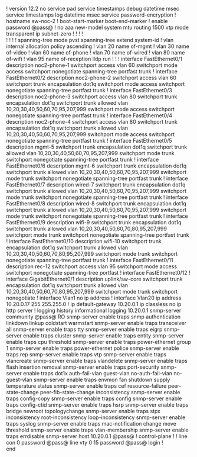 !
version 12.2
no service pad
service timestamps debug datetime msec
service timestamps log datetime msec
service password-encryption
!
hostname sw-noc-2
!
boot-start-marker
boot-end-marker
!
enable password @pass@
!
no aaa new-model
system mtu routing 1500
vtp mode transparent
ip subnet-zero
!
!
!
!         
!
!
!
!
spanning-tree mode pvst
spanning-tree extend system-id
!
vlan internal allocation policy ascending
!
vlan 20
 name of-mgmt
!
vlan 30
 name of-video
!
vlan 60
 name of-phone
!
vlan 70
 name of-wired
!
vlan 80
 name of-wifi
!
vlan 95
 name of-reception
lldp run
!
!
!
interface FastEthernet0/1
 description noc2-phone-1
 switchport access vlan 60
 switchport mode access
 switchport nonegotiate
 spanning-tree portfast trunk
!
interface FastEthernet0/2
 description noc2-phone-2
 switchport access vlan 60
 switchport trunk encapsulation dot1q
 switchport mode access
 switchport nonegotiate
 spanning-tree portfast trunk
!
interface FastEthernet0/3
 description noc2-phone-3
 switchport access vlan 80
 switchport trunk encapsulation dot1q
 switchport trunk allowed vlan 10,20,30,40,50,60,70,95,207,999
 switchport mode access
 switchport nonegotiate
 spanning-tree portfast trunk
!
interface FastEthernet0/4
 description noc2-phone-4
 switchport access vlan 80
 switchport trunk encapsulation dot1q
 switchport trunk allowed vlan 10,20,30,40,50,60,70,95,207,999
 switchport mode access
 switchport nonegotiate
 spanning-tree portfast trunk
!
interface FastEthernet0/5
 description mgmt-5
 switchport trunk encapsulation dot1q
 switchport trunk allowed vlan 10,20,30,40,50,60,70,95,207,999
 switchport mode trunk
 switchport nonegotiate
 spanning-tree portfast trunk
!
interface FastEthernet0/6
 description mgmt-6
 switchport trunk encapsulation dot1q
 switchport trunk allowed vlan 10,20,30,40,50,60,70,95,207,999
 switchport mode trunk
 switchport nonegotiate
 spanning-tree portfast trunk
!
interface FastEthernet0/7
 description wired-7
 switchport trunk encapsulation dot1q
 switchport trunk allowed vlan 10,20,30,40,50,60,70,95,207,999
 switchport mode trunk
 switchport nonegotiate
 spanning-tree portfast trunk
!
interface FastEthernet0/8
 description wired-8
 switchport trunk encapsulation dot1q
 switchport trunk allowed vlan 10,20,30,40,50,60,70,95,207,999
 switchport mode trunk
 switchport nonegotiate
 spanning-tree portfast trunk
!
interface FastEthernet0/9
 description wifi-9
 switchport trunk encapsulation dot1q
 switchport trunk allowed vlan 10,20,30,40,50,60,70,80,95,207,999
 switchport mode trunk
 switchport nonegotiate
 spanning-tree portfast trunk
!
interface FastEthernet0/10
 description wifi-10
 switchport trunk encapsulation dot1q
 switchport trunk allowed vlan 10,20,30,40,50,60,70,80,95,207,999
 switchport mode trunk
 switchport nonegotiate
 spanning-tree portfast trunk
!
interface FastEthernet0/11
 description rec-12
 switchport access vlan 95
 switchport mode access
 switchport nonegotiate
 spanning-tree portfast
!
interface FastEthernet0/12
!
interface GigabitEthernet0/1
 description uplink/sw-core
 switchport trunk encapsulation dot1q
 switchport trunk allowed vlan 10,20,30,40,50,60,70,80,95,207,999
 switchport mode trunk
 switchport nonegotiate
!
interface Vlan1
 no ip address
!
interface Vlan20
 ip address 10.20.0.17 255.255.255.0
!
ip default-gateway 10.20.0.1
ip classless
no ip http server
!
logging history informational
logging 10.20.0.1
snmp-server community @pass@ RO
snmp-server enable traps snmp authentication linkdown linkup coldstart warmstart
snmp-server enable traps transceiver all
snmp-server enable traps tty
snmp-server enable traps eigrp
snmp-server enable traps cluster
snmp-server enable traps entity
snmp-server enable traps cpu threshold
snmp-server enable traps power-ethernet group 1
snmp-server enable traps power-ethernet police
snmp-server enable traps rep
snmp-server enable traps vtp
snmp-server enable traps vlancreate
snmp-server enable traps vlandelete
snmp-server enable traps flash insertion removal
snmp-server enable traps port-security
snmp-server enable traps dot1x auth-fail-vlan guest-vlan no-auth-fail-vlan no-guest-vlan
snmp-server enable traps envmon fan shutdown supply temperature status
snmp-server enable traps cef resource-failure peer-state-change peer-fib-state-change inconsistency
snmp-server enable traps config-copy
snmp-server enable traps config
snmp-server enable traps config-ctid
snmp-server enable traps hsrp
snmp-server enable traps bridge newroot topologychange
snmp-server enable traps stpx inconsistency root-inconsistency loop-inconsistency
snmp-server enable traps syslog
snmp-server enable traps mac-notification change move threshold
snmp-server enable traps vlan-membership
snmp-server enable traps errdisable
snmp-server host 10.20.0.1 @pass@ 
!
control-plane
!
!
line con 0
 password @pass@
line vty 0 15
 password @pass@
 login
!         
end

